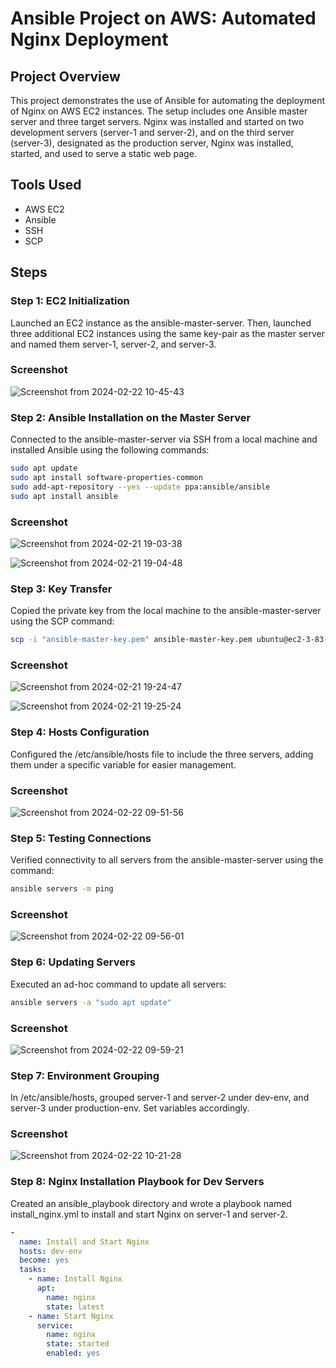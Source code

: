 # Ansible Project on AWS: Automated Nginx Deployment

## Project Overview
This project demonstrates the use of Ansible for automating the deployment of Nginx on AWS EC2 instances. The setup includes one Ansible master server and three target servers. Nginx was installed and started on two development servers (server-1 and server-2), and on the third server (server-3), designated as the production server, Nginx was installed, started, and used to serve a static web page.

## Tools Used
- AWS EC2
- Ansible
- SSH
- SCP

## Steps

### Step 1: EC2 Initialization
Launched an EC2 instance as the ansible-master-server. Then, launched three additional EC2 instances using the same key-pair as the master server and named them server-1, server-2, and server-3.

### Screenshot
![Screenshot from 2024-02-22 10-45-43](https://github.com/DeoreRohit4/Ansible-Project-on-AWS/assets/102886808/9040fb07-13eb-4f29-8e6e-0556eed675d3)

### Step 2: Ansible Installation on the Master Server
Connected to the ansible-master-server via SSH from a local machine and installed Ansible using the following commands:
```bash
sudo apt update
sudo apt install software-properties-common
sudo add-apt-repository --yes --update ppa:ansible/ansible
sudo apt install ansible
```
### Screenshot
![Screenshot from 2024-02-21 19-03-38](https://github.com/DeoreRohit4/Ansible-Project-on-AWS/assets/102886808/d3b2cefe-2155-4425-9cfc-8c0f08421573)

![Screenshot from 2024-02-21 19-04-48](https://github.com/DeoreRohit4/Ansible-Project-on-AWS/assets/102886808/dbebb90e-2b21-4cd8-b494-1a1af4f847de)

### Step 3: Key Transfer
Copied the private key from the local machine to the ansible-master-server using the SCP command:
```bash
scp -i "ansible-master-key.pem" ansible-master-key.pem ubuntu@ec2-3-83-240-22.compute-1.amazonaws.com:/home/ubuntu/keys
```
### Screenshot
![Screenshot from 2024-02-21 19-24-47](https://github.com/DeoreRohit4/Ansible-Project-on-AWS/assets/102886808/c631854d-b3da-448b-87e4-6f974449b630)

![Screenshot from 2024-02-21 19-25-24](https://github.com/DeoreRohit4/Ansible-Project-on-AWS/assets/102886808/99bac3ff-4f03-4a20-acac-291fab25d1e4)

### Step 4: Hosts Configuration
Configured the /etc/ansible/hosts file to include the three servers, adding them under a specific variable for easier management.

### Screenshot
![Screenshot from 2024-02-22 09-51-56](https://github.com/DeoreRohit4/Ansible-Project-on-AWS/assets/102886808/993d4207-ae73-48cf-918b-335d96790fd1)

### Step 5: Testing Connections
Verified connectivity to all servers from the ansible-master-server using the command:
```bash
ansible servers -m ping
```

### Screenshot
![Screenshot from 2024-02-22 09-56-01](https://github.com/DeoreRohit4/Ansible-Project-on-AWS/assets/102886808/e091d320-5a12-4c5a-8c9b-f4cb388707f5)

### Step 6: Updating Servers
Executed an ad-hoc command to update all servers:
```bash
ansible servers -a "sudo apt update"
```
### Screenshot
![Screenshot from 2024-02-22 09-59-21](https://github.com/DeoreRohit4/Ansible-Project-on-AWS/assets/102886808/3b1ccd8c-6302-43ea-989f-eead9b5bcf93)

### Step 7: Environment Grouping
In /etc/ansible/hosts, grouped server-1 and server-2 under dev-env, and server-3 under production-env. Set variables accordingly.

### Screenshot
![Screenshot from 2024-02-22 10-21-28](https://github.com/DeoreRohit4/Ansible-Project-on-AWS/assets/102886808/d29f4564-5253-4eab-a572-635dbb2bd732)

### Step 8: Nginx Installation Playbook for Dev Servers
Created an ansible_playbook directory and wrote a playbook named install_nginx.yml to install and start Nginx on server-1 and server-2.
```yaml
-
  name: Install and Start Nginx
  hosts: dev-env
  become: yes
  tasks:
    - name: Install Nginx
      apt:
        name: nginx
        state: latest
    - name: Start Nginx
      service:
        name: nginx
        state: started
        enabled: yes
```

